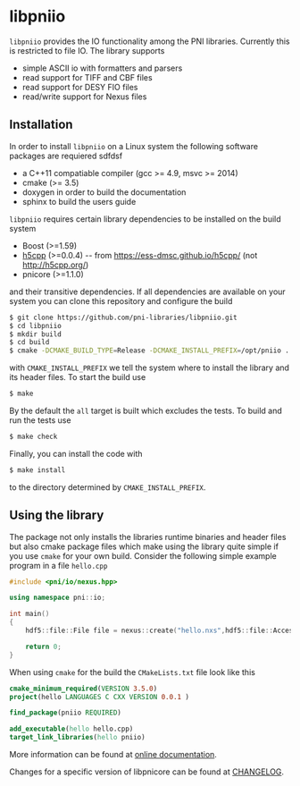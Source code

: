  # libpniio


`libpniio` provides the IO functionality among the PNI libraries. Currently this
is restricted to file IO. The library supports

* simple ASCII io with formatters and parsers
* read support for TIFF and CBF files
* read support for DESY FIO files
* read/write support for Nexus files


## Installation

In order to install `libpniio` on a Linux system the following software packages
are requiered sdfdsf

* a C++11 compatiable compiler (gcc >= 4.9, msvc >= 2014)
* cmake (>= 3.5)
* doxygen in order to build the documentation
* sphinx to build the users guide

`libpniio` requires certain library dependencies to be installed on the
build system

* Boost (>=1.59)
* [h5cpp](https://github.com/ess-dmsc/h5cpp) (>=0.0.4) -- from https://ess-dmsc.github.io/h5cpp/ (not http://h5cpp.org/)
* pnicore (>=1.1.0)

and their transitive dependencies. If all dependencies are available on your
system you can clone this repository and configure the build

```bash
$ git clone https://github.com/pni-libraries/libpniio.git
$ cd libpniio
$ mkdir build
$ cd build
$ cmake -DCMAKE_BUILD_TYPE=Release -DCMAKE_INSTALL_PREFIX=/opt/pniio ../
```

with `CMAKE_INSTALL_PREFIX` we tell the system where to install the library
and its header files.
To start the build use

```bash
$ make
```

By the default the `all` target is built which excludes the tests. To build
and run the tests use

```bash
$ make check
```

Finally, you can install the code with

```bash
$ make install
```

to the directory determined by `CMAKE_INSTALL_PREFIX`.

## Using the library

The package not only installs the libraries runtime binaries and header files
but also cmake package files which make using the library quite simple if
you use `cmake` for your own build. Consider the following simple example
program in a file `hello.cpp`

```cpp
#include <pni/io/nexus.hpp>

using namespace pni::io;

int main()
{
    hdf5::file::File file = nexus::create("hello.nxs",hdf5::file::AccessFlags::TRUNCATE);

    return 0;
}

```

When using `cmake` for the build the `CMakeLists.txt` file look like this

```cmake
cmake_minimum_required(VERSION 3.5.0)
project(hello LANGUAGES C CXX VERSION 0.0.1 )

find_package(pniio REQUIRED)

add_executable(hello hello.cpp)
target_link_libraries(hello pniio)
```

More information can be found at [online documentation](https://pni-libraries.github.io/libpniio/index.html).

Changes for a specific version of libpnicore can be found
at [CHANGELOG](https://github.com/pni-libraries/libpniio/blob/develop/CHANGELOG.md).
